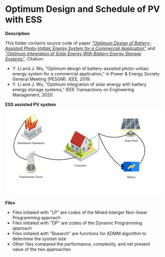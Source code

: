 # Optimum Design and Schedule of PV with ESS
**Description**

This folder contains source code of paper [*"Optimum Design of Battery-Assisted Photo-Voltaic Energy System for a Commercial Application"*](https://ieeexplore.ieee.org/abstract/document/8973467) and [*"Optimum Integration of Solar Energy With Battery Energy Storage Systems"*](https://ieeexplore.ieee.org/abstract/document/9019606). Citation: 
- Y. Li and J. Wu, “Optimum design of battery-assisted photo-voltaic energy system for a commercial application,” in Power & Energy Society General Meeting (PESGM). IEEE, 2019.
- Y. Li and J. Wu, “Optimum integration of solar energy with battery energy storage systems,” IEEE Transactions on Engineering Management, 2020.

**ESS assisted PV system**
![alt text](https://github.com/Arthurliyaze/Optimum-Power-Schedule/blob/main/PV_commercial/PV_ESS.jpg)

**Files**
* Files initialed with "LP" are codes of the Mixed Interger Non-linear Programming approach
* Files initialed with "DP" are codes of the Dynamic Programming approach
* Files initialed with "Bsearch" are functions for ADMM algorithm to determine the system size
* Other files compared the performance, complexity, and net present value of the two approaches
